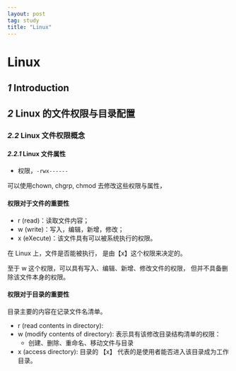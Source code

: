 ```yaml
---
layout: post
tag: study
title: "Linux"
---
```


# Linux



## *1* Introduction
## *2* Linux 的文件权限与目录配置

### *2.2* Linux 文件权限概念
#### *2.2.1* Linux 文件属性
- 权限，`-rwx------`

可以使用chown, chgrp, chmod
去修改这些权限与属性，

#### 权限对于文件的重要性
- r (read)：读取文件内容；
- w (write)：写入，编辑，新增，修改；
- x (eXecute)：该文件具有可以被系统执行的权限。

在 Linux 上，文件是否能被执行， 是由【x】这个权限来决定的。  

至于 w 这个权限，可以具有写入、编辑、新增、修改文件的权限，
但并不具备删除该文件本身的权限。

#### 权限对于目录的重要性
目录主要的内容在记录文件名清单。
- r (read contents in directory):
- w (modify contents of directory):
  表示具有该修改目录结构清单的权限：
  - 创建、删除、重命名、移动文件与目录
- x (access directory):
  目录的 【x】 代表的是使用者能否进入该目录成为工作目录。